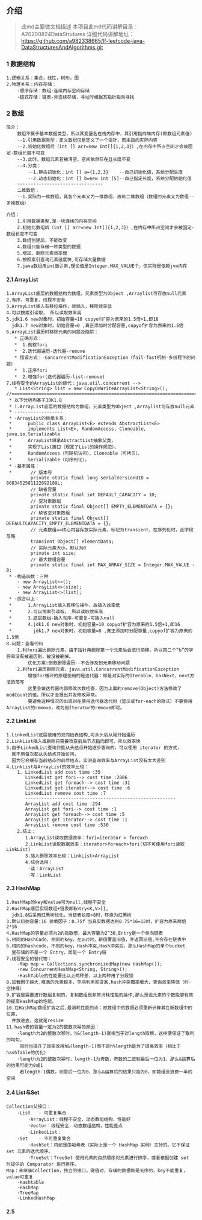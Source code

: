 
## 介绍
>此md主要做文档描述
>本项目此md代码讲解目录：A20200824DataStrutures
>详细代码讲解地址： https://github.com/a982338665/lf-leetcode-java-DataStructuresAndAlgorithms.git

### 1 数据结构
      
    1.逻辑关系：集合，线性，树形，图
    2.物理关系：内存存储：
        ·顺序存储：数组-连续内存空间存储
        ·链式存储：链表-非连续存储，寻址时根据其指针指向寻找

### 2 数组
    
    简介：
        数组不属于基本数据类型，所以其变量名在栈内存中，其引用指向堆内存(即数组元素值)
        --1.引用数据类型：定义数组仅是定义了一个指针，而未指向实际内容
        --2.初始化数组后（int [] arr=new Int[]{1,2,3}）,在内存中所占空间才会被固定-数组长度不可变
        --3.此时，数组元素若被清空，空间依然存在且长度不变
        --4.分类：
        	--1.静态初始化：int [] a={1,2,3}    --自己初始化值，系统分配长度
        	--2.动态初始化：int [] b=new int [5]--自己指定长度，系统分配初始化值
        --------------------------------
        二维数组：
        --1.实际为一维数组，其各个元素又为一维数组，故称二维数组（数组的元素又为数组--多维数组）

    介绍：
        1.引用数据类型,是一块连续的内存空间
        2.初始化数组后（int [] arr=new Int[]{1,2,3}）,在内存中所占空间才会被固定-数组长度不可变
        3.数组创建后，不能改变
        4.数组只能存储一种类型的数据 
        5.增加、删除元素效率慢 
        6.按照索引查询元素速度快,可存储大量数据
        7.java数组用int做引索,理论值是Integer.MAX_VALUE个，但实际是依赖jvm内存

 #### 2.1 ArrayList
    
    1.ArrayList底层的数据结构为数组，元素类型为Object ,Arraylist可存放null元素
    2.有序，可重复，线程不安全
    3.ArrayList插入有移位操作，故插入，移除效率低
    4.可以按索引读取， 所以读取效率高
    5.jdk1.6 new对象时，初始容量=10 copyof扩容为原来的1.5倍+1,即16
      jdk1.7 new对象时，初始容量=0 ,真正添加时分配容量,copyof扩容为原来的1.5倍
    6.ArrayList遍历时移除元素的问题及陷阱：
       * 正确方式：
       *  1.倒叙fori
       *  2.迭代器遍历-迭代器-remove
       * 错误方式：-ConcurrentModificationException（fail-fast机制-多线程下的问题）
       *  1.正序fori
       *  2.增强for(迭代器遍历-list-remove)
    7.线程安全的ArrayList的替代：java.util.concurrent -->
       * List<String> list = new CopyOnWriteArrayList<String>();
    //================================================================================
     * 以下分析均基于JDK1.8
     * 1.ArrayList底层的数据结构为数组，元素类型为Object ,Arraylist可存放null元素
     * ------------------
     * ·ArrayList的继承关系：
     *      public class ArrayList<E> extends AbstractList<E>
     *      implements List<E>, RandomAccess, Cloneable, java.io.Serializable
     *      ArrayList继承AbstractList抽象父类，
     *      实现了List接口（规定了List的操作规范）、
     *      RandomAccess（可随机访问）、Cloneable（可拷贝）、
     *      Serializable（可序列化）。
     * ·基本属性：
     *       // 版本号
             private static final long serialVersionUID = 8683452581122892189L;
             // 缺省容量
             private static final int DEFAULT_CAPACITY = 10;
             // 空对象数组
             private static final Object[] EMPTY_ELEMENTDATA = {};
             // 缺省空对象数组
             private static final Object[] DEFAULTCAPACITY_EMPTY_ELEMENTDATA = {};
             // 元素数组==核心内容存放实际元素，标记为transient，在序列化时，此字段忽略
             transient Object[] elementData;
             // 实际元素大小，默认为0
             private int size;
             // 最大数组容量
             private static final int MAX_ARRAY_SIZE = Integer.MAX_VALUE - 8;
     * ·构造函数：三种
        · new ArrayList<>();
        · new ArrayList<>(size);
        · new ArrayList<>(list);
     * ·综合以上：
     *      1.ArrayList插入有移位操作，故插入效率低
     *      2.可以按索引读取， 所以读取效率高
     *      3.底层数组-插入有序-可重复-可插入null
     *      4.jdk1.6 new对象时，初始容量=10 copyof扩容为原来的1.5倍+1,即16
     *        jdk1.7 new对象时，初始容量=0 ,真正添加时分配容量,copyof扩容为原来的1.5倍
    8.问题：查看代码
        1.利fori遍历删除元素，由于指针再删除第一个元素后会进行前移，所以第二个“b”的字符串没有被遍历到，故没被删掉。
            优化方案:倒叙删除遍历--不会涉及到元素移动问题
        2.利fori遍历删除元素，java.util.ConcurrentModificationException
            增强for循环的原理使用的是迭代器：即是对实际的Iterable、hasNext、next方法的简写
            这里会做迭代器内部修改次数检查，因为上面的remove(Object)方法修改了modCount的值，所以才会报出并发修改异常。
            要避免这种情况的出现则在使用迭代器迭代时（显示或for-each的隐式）不要使用ArrayList的remove，改为用Iterator的remove即可。
    
#### 2.2 LinkList
    
    1.LinkedList底层使用的双向链表结构,可从头后从尾开始遍历
    2.LinkList插入或删除只需要改变前后节点指向即可，所以效率快
    3.由于LinkedList查询只能从头结点开始逐步查询的，可以使用 iterator 的方式，
      就不用每次都从头结点开始访问，
      因为它会缓存当前结点的前后结点。实测查询效率与ArrayList没有太大差别
    4.LinkList与ArrayList的效率比较：
        1. LinkedList add cost time :35
           LinkedList get fori--> cost time :2886
           LinkedList get foreach--> cost time :31
           LinkedList get iterator--> cost time :6
           LinkedList remove cost time :7
           --------------------------------------------------------
           ArrayList add cost time :294
           ArrayList get fori--> cost time :1
           ArrayList get foreach--> cost time :5
           ArrayList get iterator--> cost time :1
           ArrayList remove cost time :530
        2.综上：
           1.ArrayList读取数据效率：fori=iterator > foreach
           2.LinkList读取数据效率：iterator>foreach>fori(切不可使用fori读取LinkList)
           3.插入删除效率比较：LinkList>ArrayList
           4.综合选用：
            ·读：ArrayList
            ·写：LinkList
    
#### 2.3 HashMap
    
    1.HashMap的key和value可为null,线程不安全
    2.HashMap底层实现数组+链表即Entry<K,V>[],
      jdk1.8后采用红黑树优化，当链表长度>8时，转换为红黑树
    3.默认初始容量:16 装载因子：0.75f 当真实数据达到0.75*16=12时，扩容为原来两倍2*16
    4.HashMap的容量必须为2的指数倍，最大容量为2^30,Entry是一个单向链表
    5.相同的HashCode，相同的key，在put时，新值覆盖旧值，并返回旧值,不会存在链表中
    6.相同的hashcode，不同的key，Hash冲突,Hash冲突后，那么HashMap的单个bucket
      里存储的不是一个 Entry，而是一个 Entry链
    7.线程安全的替代物：
        ·Map map = Collections.synchronizedMap(new HashMap());
        ·new ConcurrentHashMap<String, String>();
        ·HashTable的性能要比以上两种差，以上两种用了分段锁
    8.加载因子越大,填满的元素越多，空间利用率提高,hash冲突概率增大，查询效率降低（时-空抉择）
    9.扩容是需要进行数组复制的，复制数组是非常消耗性能的操作,那么预设元素的个数能够有效的提高HashMap的性能。
    10.在HashMap数组扩容之后,最消耗性能的点：原数组中的数据必须重新计算其在新数组中的位置，
      并放进去，这就是resize
    11.hash表的容量一定为2的整数次幂的原因：
        ·length为2的整数次幂时，h&(length-1)就相当于对length取模，这样便保证了散列的均匀，
         同时也提升了效率改用h&(length-1)而不是h%length是为了提高效率（相比于hashTable的优化）
        ·length为2的整数次幂时，length-1为奇数，奇数的二进制最后一位为1，那么&运算后的结果可能为0或1
         若length-1偶数，则最后一位为0，那么&运算后的结果只能为0，即数组会浪费一半的空间

#### 2.4 List与Set

    Collection父接口：
        ·List   - 可重复集合
            ·ArrayList：线程不安全，动态数组结构，性能好
            ·Vector：线程安全，动态数组结构，性能差点
            ·LinkedList：
        ·Set    - 不可重复集合
            ·HashSet：内部是由哈希表（实际上是一个 HashMap 实例）支持的。它不保证 set 元素的迭代顺序。
            ·TreeSet：TreeSet 使用元素的自然顺序对元素进行排序，或者根据创建 set 时提供的 Comparator 进行排序。
    Map：未继承Collection，独立的接口，键值对，存储的数据都是无序的，key不能重复，value可重复
        ·Hashtable
        ·HashMap
        ·TreeMap
        ·LinkedHashMap
      
#### 2.5 
